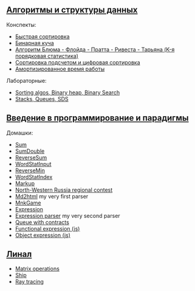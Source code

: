 ## [Алгоритмы и структуры данных](https://github.com/holounic/university/tree/master/algos-and-data-structures/semester-1)

Конспекты:
* [Быстрая сортировка](https://github.com/holounic/university/blob/master/algos-and-data-structures/semester-1/lectures/quick-sort.md)
* [Бинарная куча](https://github.com/holounic/university/blob/master/algos-and-data-structures/semester-1/lectures/binary-heap.md)
* [Алгоритм Блюма - Флойда - Пратта - Ривеста - Тарьяна (K-я порядковая статистика)](https://github.com/holounic/university/blob/master/algos-and-data-structures/semester-1/lectures/order-statistic.md)
* [Cортировка подсчетом и цифровая сортировка](algos-and-data-structures/semester-1/lectures/radix&count-sorts.md)
* [Амортизированное время работы](https://github.com/holounic/university/blob/master/algos-and-data-structures/semester-1/lectures/vector.md)

Лабораторные:
* [Sorting algos, Binary heap, Binary Search](https://github.com/holounic/university/tree/master/algos-and-data-structures/semester-1/labs/lab-1)
* [Stacks, Queues, SDS](https://github.com/holounic/university/tree/master/algos-and-data-structures/semester-1/labs/lab-2)

## [Введение в программирование и парадигмы](https://github.com/holounic/university/tree/master/paradigms/semester-1)

Домашки:
* [Sum](https://github.com/holounic/university/blob/master/paradigms/Sum.java)
* [SumDouble](https://github.com/holounic/university/blob/master/paradigms/SumDouble.java)
* [ReverseSum](https://github.com/holounic/university/blob/master/paradigms/ReverseSum.java)
* [WordStatInput](https://github.com/holounic/university/blob/master/paradigms/semester-1/some-code/WordStatInput.java)
* [ReverseMin](https://github.com/holounic/university/tree/master/paradigms/ReverseMin)
* [WordStatIndex](https://github.com/holounic/university/blob/master/paradigms/WordStatInput.java)
* [Markup](https://github.com/holounic/university/tree/master/paradigms/markup)
* [North-Western Russia regional contest](https://github.com/holounic/university/tree/master/paradigms/north-western-russia-regional-contest)
* [Md2html](https://github.com/holounic/university/tree/master/paradigms/md2html) my very first parser
* [MnkGame](https://github.com/holounic/university/tree/master/paradigms/mnkGame)
* [Expression](https://github.com/holounic/university/tree/master/paradigms/expression)
* [Expression parser](https://github.com/holounic/university/tree/master/paradigms/parser) my very second parser
* [Queue with contracts](https://github.com/holounic/university/tree/master/paradigms/queue)
* [Functional expression (js)](https://github.com/holounic/university/blob/master/paradigms/javascript/functionalExpression.js)
* [Object expression (js)](https://github.com/holounic/university/blob/master/paradigms/javascript/objectExpression.js)

## [Линал](https://github.com/holounic/university/tree/master/linear-algebra/labs)
* [Matrix operations](https://github.com/holounic/university/blob/master/linear-algebra/labs/matrix-algebra.py)
* [Ship](https://github.com/holounic/university/blob/master/linear-algebra/labs/ship.py)
* [Ray tracing](https://github.com/holounic/university/blob/master/linear-algebra/labs/ray-tracing.py)
